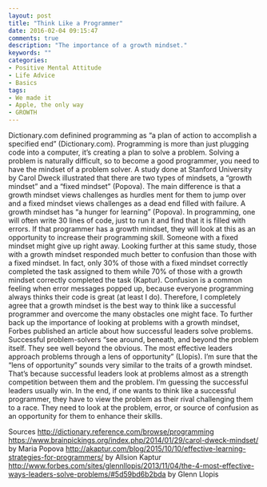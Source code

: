 ```yaml
---
layout: post
title: "Think Like a Programmer"
date: 2016-02-04 09:15:47
comments: true
description: "The importance of a growth mindset."
keywords: ""
categories:
- Positive Mental Attitude
- Life Advice
- Basics
tags:
- We made it
- Apple, the only way
- GROWTH
---
```


Dictionary.com definined programming as “a plan of action to accomplish a specified end” (Dictionary.com). Programming is more than just plugging code into a computer, it’s creating a plan to solve a problem. Solving a problem is naturally difficult, so to become a good programmer, you need to have the mindset of a problem solver. 
A study done at Stanford University by Carol Dweck illustrated that there are two types of mindsets, a “growth mindset” and a “fixed mindset” (Popova). The main difference is that a growth mindset views challenges as hurdles ment for them to jump over and a fixed mindset views challenges as a dead end filled with failure. A growth mindset has “a hunger for learning” (Popova). In programming, one will often write 30 lines of code, just to run it and find that it is filled with errors. If that programmer has a growth mindset, they will look at this as an opportunity to increase their programming skill. Someone with a fixed mindset might give up right away. Looking further at this same study, those with a growth mindset responded much better to confusion than those with a fixed mindset. In fact, only 30% of those with a fixed mindset correctly completed the task assigned to them while 70% of those with a growth mindset correctly completed the task (Kaptur). Confusion is a common feeling when error messages popped up, because everyone programming always thinks their code is great (at least I do). Therefore, I completely agree that a growth mindset is the best way to think like a successful programmer and overcome the many obstacles one might face. 
To further back up the importance of looking at problems with a growth mindset, Forbes published an article about how successful leaders solve problems. Successful problem-solvers “see around, beneath, and beyond the problem itself. They see well beyond the obvious. The most effective leaders approach problems through a lens of opportunity” (Llopis). I’m sure that the “lens of opportunity” sounds very similar to the traits of a growth mindset. That’s because successful leaders look at problems almost as a strength competition between them and the problem. I’m guessing the successful leaders usually win.
In the end, if one wants to think like a successful programmer, they have to view the problem as their rival challenging them to a race. They need to look at the problem, error, or source of confusion as an opportunity for them to enhance their skills.


Sources
http://dictionary.reference.com/browse/programming
https://www.brainpickings.org/index.php/2014/01/29/carol-dweck-mindset/ by Maria Popova
http://akaptur.com/blog/2015/10/10/effective-learning-strategies-for-programmers/ by Allsion Kaptur
http://www.forbes.com/sites/glennllopis/2013/11/04/the-4-most-effective-ways-leaders-solve-problems/#5d59bd6b2bda by Glenn Llopis
